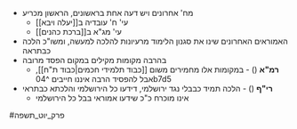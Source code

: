 * מח' אחרונים ויש דעה אחת בראשונים, הראשון מכריע
	* עי' ח' עובדיה ב[[יעלה ויבא]]
	* עי' מג"א ב[[ברכת כהנים]]
* האמוראים האחרונים שינו את סגנון הלימוד מרעיונות להלכה למעשה, ומשו"כ הלכה כבתראה
* בהרבה מקומות מקילים במקום הפסד מרובה
	* **רמ"א** () - במקומות אלו מחמירים משום [[כבוד תלמידי חכמים|כבוד ת"ח]], אבל להפסיד הרבה איננו חייבים ^04b7d5
* **רי"ף** () - הלכה תמיד כבבלי נגד ירושלמי, דידעו כל הירושלמי והלכתא כבתראי
	* אינו מוכרח כ"כ שידעו אמוראי בבל כל הירושלמי

#פרק_יוט_תשפה 